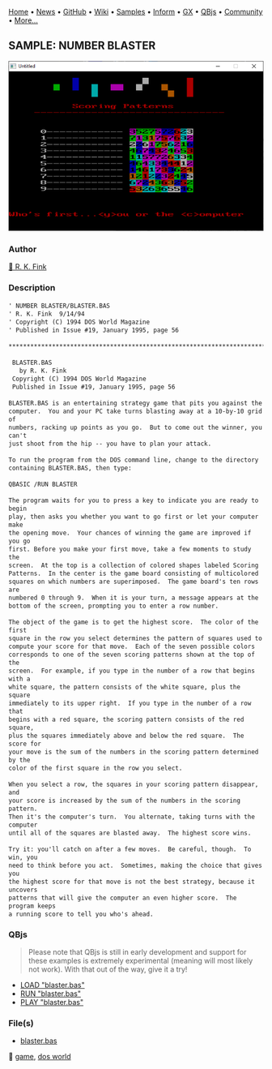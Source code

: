 [Home](https://qb64.com) • [News](../../news.md) • [GitHub](https://github.com/QB64Official/qb64) • [Wiki](https://github.com/QB64Official/qb64/wiki) • [Samples](../../samples.md) • [Inform](../../inform.md) • [GX](../../gx.md) • [QBjs](../../qbjs.md) • [Community](../../community.md) • [More...](../../more.md)

## SAMPLE: NUMBER BLASTER

![screenshot.png](img/screenshot.png)

### Author

[🐝 R. K. Fink](../r.-k.-fink.md) 

### Description

```text
' NUMBER BLASTER/BLASTER.BAS
' R. K. Fink  9/14/94
' Copyright (C) 1994 DOS World Magazine
' Published in Issue #19, January 1995, page 56

***************************************************************************** 
 
 BLASTER.BAS 
   by R. K. Fink 
 Copyright (C) 1994 DOS World Magazine 
 Published in Issue #19, January 1995, page 56 
 
BLASTER.BAS is an entertaining strategy game that pits you against the  
computer.  You and your PC take turns blasting away at a 10-by-10 grid of  
numbers, racking up points as you go.  But to come out the winner, you can't  
just shoot from the hip -- you have to plan your attack. 
 
To run the program from the DOS command line, change to the directory  
containing BLASTER.BAS, then type: 
 
QBASIC /RUN BLASTER 
 
The program waits for you to press a key to indicate you are ready to begin  
play, then asks you whether you want to go first or let your computer make  
the opening move.  Your chances of winning the game are improved if you go  
first. Before you make your first move, take a few moments to study the 
screen.  At the top is a collection of colored shapes labeled Scoring 
Patterns.  In the center is the game board consisting of multicolored 
squares on which numbers are superimposed.  The game board's ten rows are 
numbered 0 through 9.  When it is your turn, a message appears at the 
bottom of the screen, prompting you to enter a row number. 
 
The object of the game is to get the highest score.  The color of the first  
square in the row you select determines the pattern of squares used to  
compute your score for that move.  Each of the seven possible colors  
corresponds to one of the seven scoring patterns shown at the top of the  
screen.  For example, if you type in the number of a row that begins with a  
white square, the pattern consists of the white square, plus the square  
immediately to its upper right.  If you type in the number of a row that  
begins with a red square, the scoring pattern consists of the red square,  
plus the squares immediately above and below the red square.  The score for  
your move is the sum of the numbers in the scoring pattern determined by the  
color of the first square in the row you select. 
 
When you select a row, the squares in your scoring pattern disappear, and  
your score is increased by the sum of the numbers in the scoring pattern.   
Then it's the computer's turn.  You alternate, taking turns with the computer  
until all of the squares are blasted away.  The highest score wins. 
 
Try it: you'll catch on after a few moves.  Be careful, though.  To win, you  
need to think before you act.  Sometimes, making the choice that gives you  
the highest score for that move is not the best strategy, because it uncovers  
patterns that will give the computer an even higher score.  The program keeps  
a running score to tell you who's ahead.
```

### QBjs

> Please note that QBjs is still in early development and support for these examples is extremely experimental (meaning will most likely not work). With that out of the way, give it a try!

* [LOAD "blaster.bas"](https://v6p9d9t4.ssl.hwcdn.net/html/5963335/index.html?src=https://qb64.com/samples/number-blaster/src/blaster.bas)
* [RUN "blaster.bas"](https://v6p9d9t4.ssl.hwcdn.net/html/5963335/index.html?mode=auto&src=https://qb64.com/samples/number-blaster/src/blaster.bas)
* [PLAY "blaster.bas"](https://v6p9d9t4.ssl.hwcdn.net/html/5963335/index.html?mode=play&src=https://qb64.com/samples/number-blaster/src/blaster.bas)

### File(s)

* [blaster.bas](src/blaster.bas)

🔗 [game](../game.md), [dos world](../dos-world.md)
